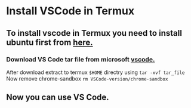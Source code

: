 # Install VSCode in Termux

## To install vscode in Termux you need to install ubuntu first from [here.](https://github.com/ask9027/Install-Android-Studio-in-Termux/blob/main/install-ubuntu-on-termux.md)

### Download VS Code tar file from microsoft [vscode.](https://code.visualstudio.com/docs/?dv=linuxarm64)
After download extract to termux `$HOME` directry using `tar -xvf tar_file`
Now remove chrome-sandbox `rm VSCode-version/chrome-sandbox`
## Now you can use VS Code.
